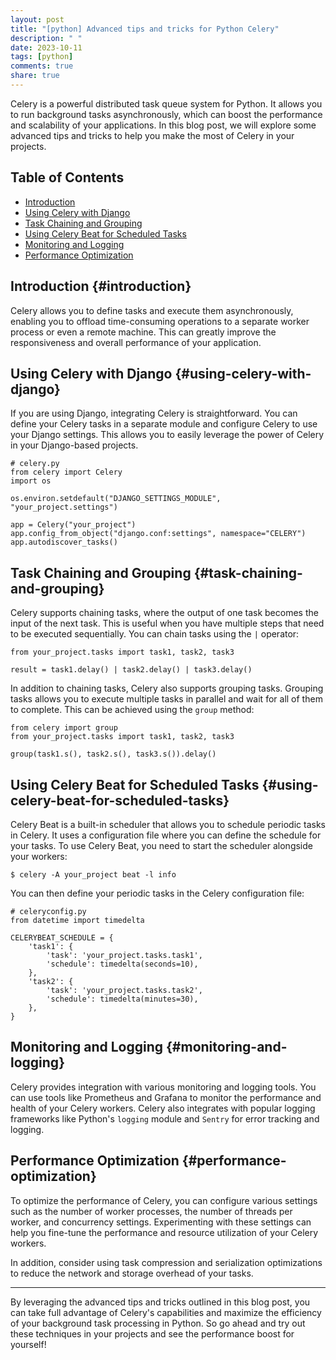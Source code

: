 ```yaml
---
layout: post
title: "[python] Advanced tips and tricks for Python Celery"
description: " "
date: 2023-10-11
tags: [python]
comments: true
share: true
---
```


Celery is a powerful distributed task queue system for Python. It allows you to run background tasks asynchronously, which can boost the performance and scalability of your applications. In this blog post, we will explore some advanced tips and tricks to help you make the most of Celery in your projects.

## Table of Contents
- [Introduction](#introduction)
- [Using Celery with Django](#using-celery-with-django)
- [Task Chaining and Grouping](#task-chaining-and-grouping)
- [Using Celery Beat for Scheduled Tasks](#using-celery-beat-for-scheduled-tasks)
- [Monitoring and Logging](#monitoring-and-logging)
- [Performance Optimization](#performance-optimization)

## Introduction {#introduction}
Celery allows you to define tasks and execute them asynchronously, enabling you to offload time-consuming operations to a separate worker process or even a remote machine. This can greatly improve the responsiveness and overall performance of your application.

## Using Celery with Django {#using-celery-with-django}
If you are using Django, integrating Celery is straightforward. You can define your Celery tasks in a separate module and configure Celery to use your Django settings. This allows you to easily leverage the power of Celery in your Django-based projects.

```
# celery.py
from celery import Celery
import os

os.environ.setdefault("DJANGO_SETTINGS_MODULE", "your_project.settings")

app = Celery("your_project")
app.config_from_object("django.conf:settings", namespace="CELERY")
app.autodiscover_tasks()
```

## Task Chaining and Grouping {#task-chaining-and-grouping}
Celery supports chaining tasks, where the output of one task becomes the input of the next task. This is useful when you have multiple steps that need to be executed sequentially. You can chain tasks using the `|` operator:

```
from your_project.tasks import task1, task2, task3

result = task1.delay() | task2.delay() | task3.delay()
```

In addition to chaining tasks, Celery also supports grouping tasks. Grouping tasks allows you to execute multiple tasks in parallel and wait for all of them to complete. This can be achieved using the `group` method:

```
from celery import group
from your_project.tasks import task1, task2, task3

group(task1.s(), task2.s(), task3.s()).delay()
```

## Using Celery Beat for Scheduled Tasks {#using-celery-beat-for-scheduled-tasks}
Celery Beat is a built-in scheduler that allows you to schedule periodic tasks in Celery. It uses a configuration file where you can define the schedule for your tasks. To use Celery Beat, you need to start the scheduler alongside your workers:

```
$ celery -A your_project beat -l info
```

You can then define your periodic tasks in the Celery configuration file:

```
# celeryconfig.py
from datetime import timedelta

CELERYBEAT_SCHEDULE = {
    'task1': {
        'task': 'your_project.tasks.task1',
        'schedule': timedelta(seconds=10),
    },
    'task2': {
        'task': 'your_project.tasks.task2',
        'schedule': timedelta(minutes=30),
    },
}
```

## Monitoring and Logging {#monitoring-and-logging}
Celery provides integration with various monitoring and logging tools. You can use tools like Prometheus and Grafana to monitor the performance and health of your Celery workers. Celery also integrates with popular logging frameworks like Python's `logging` module and `Sentry` for error tracking and logging.

## Performance Optimization {#performance-optimization}
To optimize the performance of Celery, you can configure various settings such as the number of worker processes, the number of threads per worker, and concurrency settings. Experimenting with these settings can help you fine-tune the performance and resource utilization of your Celery workers.

In addition, consider using task compression and serialization optimizations to reduce the network and storage overhead of your tasks.

---

By leveraging the advanced tips and tricks outlined in this blog post, you can take full advantage of Celery's capabilities and maximize the efficiency of your background task processing in Python. So go ahead and try out these techniques in your projects and see the performance boost for yourself!